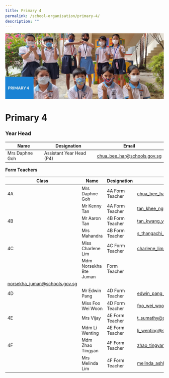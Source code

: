 ```yaml
---
title: Primary 4
permalink: /school-organisation/primary-4/
description: ""
---
```

![](/images/Primary%204.jpg)

# **Primary 4**

### Year Head

|Name|	Designation|	Email|
|----|----|----|
|Mrs Daphne Goh	|Assistant Year Head (P4)|	chua_bee_har@schools.gov.sg|


**Form Teachers**

| Class | Name | Designation | Contact | 
| -------- | -------- | -------- |-------- |
|4A|	Mrs Daphne Goh|	4A Form Teacher	|chua_bee_har@schools.gov.sg|
||Mr Kenny Tan|	4A Form Teacher	|tan_khee_ngiap@schools.gov.sg|
|4B	|Mr Aaron Tan|	4B Form Teacher	|tan_kwang_yang_aaron@schools.gov.sg|
||Mrs Mahandra|	4B Form Teacher	|s_thangachi_ammal@schools.gov.sg|
|4C|	Miss Charlene Lim	|4C Form Teacher	|charlene_lim_xian_zhen@schools.gov.sg|
||Mdm Norsekha Bte Juman	| Form Teacher|
norsekha_juman@schools.gov.sg|
|4D	|Mr Edwin Pang|	4D Form Teacher	|edwin_pang_ting_how@schools.gov.sg|
||Miss Foo Wei Woon	|4D Form Teacher	|foo_wei_woon@schools.gov.sg|
|4E|	Mrs Vijay	|4E Form Teacher|	t_sumathy@schools.gov.sg|
||Mdm Li Wenting|	4E Form Teacher	|li_wenting@schools.gov.sg|
4F	|Mdm Zhao Tingyan	|4F Form Teacher	|zhao_tingyan@schools.gov.sg|
||Mrs Melinda Lim	|4F Form Teacher	|melinda_ashleigh_sim@schools.gov.sg|